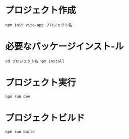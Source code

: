 # プロジェクト作成
`npm init vite-app プロジェクト名`

# 必要なパッケージインスト-ル
`cd プロジェクト名`
`npm install`

# プロジェクト実行
`npm run dev`

# プロジェクトビルド
`npm run build`
